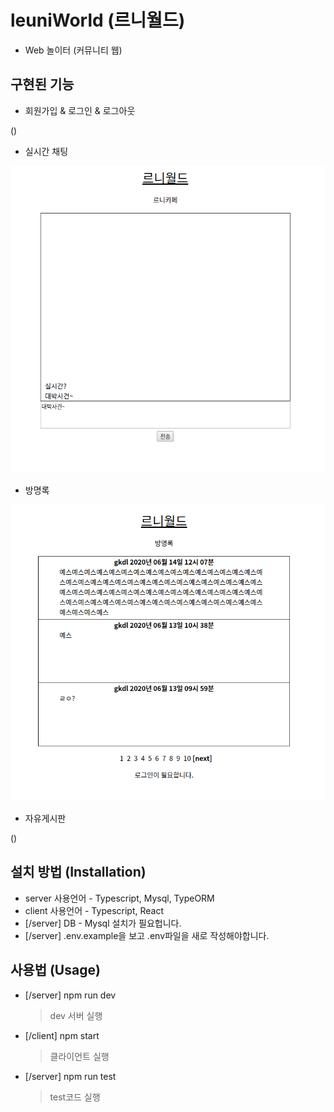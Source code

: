 # leuniWorld (르니월드)

- Web 놀이터 (커뮤니티 웹)

## 구현된 기능

- 회원가입 & 로그인 & 로그아웃

()

- 실시간 채팅

![chat](./readme/image/caffeeChat.png)

- 방명록

![guestbook](./readme/image/guestbook.png)

- 자유게시판

()

## 설치 방법 (Installation)

- server 사용언어 - Typescript, Mysql, TypeORM
- client 사용언어 - Typescript, React
- [/server] DB - Mysql 설치가 필요헙니다.
- [/server] .env.example을 보고 .env파일을 새로 작성해야합니다.

## 사용법 (Usage)

- [/server] npm run dev
  > dev 서버 실행

* [/client] npm start
  > 클라이언트 실행

- [/server] npm run test
  > test코드 실행
